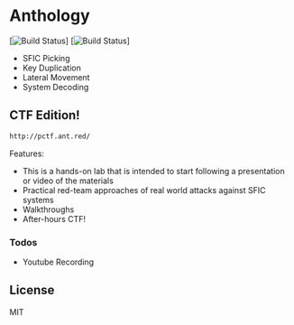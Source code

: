 # Anthology 



[![Build Status](https://img.shields.io/badge/SFIC-Under%20Development-orange)]
[![Build Status](https://img.shields.io/badge/ANGR-Under%20Development-grey)]
  - SFIC Picking
  - Key Duplication
  - Lateral Movement
  - System Decoding


## CTF Edition!
```sh
http://pctf.ant.red/
```
Features:
  - This is a hands-on lab that is intended to start following a presentation or video of the materials
  - Practical red-team approaches of real world attacks against SFIC systems
  - Walkthroughs 
  - After-hours CTF!
  

### Todos

 - Youtube Recording

License
----

MIT

